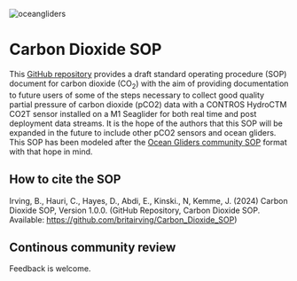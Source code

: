 ![oceangliders](images/logo-ocean-gliders.png)

# Carbon Dioxide SOP

This [GitHub repository](https://github.com/britairving/Carbon_Dioxide_SOP) provides a draft standard operating procedure (SOP) document for carbon dioxide (CO<sub>2</sub>) with the aim of providing documentation to future users of some of the steps necessary to collect good quality partial pressure of carbon dioxide (pCO2) data with a CONTROS HydroCTM CO2T sensor installed on a M1 Seaglider for both real time and post deployment data streams. It is the hope of the authors that this SOP will be expanded in the future to include other pCO2 sensors and ocean gliders. This SOP has been modeled after the [Ocean Gliders community SOP](https://github.com/OceanGlidersCommunity) format with that hope in mind. 

## How to cite the SOP
Irving, B., Hauri, C., Hayes, D., Abdi, E., Kinski., N, Kemme, J. (2024) 
Carbon Dioxide SOP, Version 1.0.0. 
(GitHub Repository, Carbon Dioxide SOP. 
Available: https://github.com/britairving/Carbon_Dioxide_SOP)

## Continous community review
Feedback is welcome.


